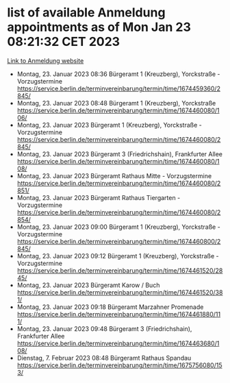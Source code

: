 # list of available Anmeldung appointments as of Mon Jan 23 08:21:32 CET 2023
[Link to Anmeldung website](https://service.berlin.de/terminvereinbarung/termin/tag.php?termin=0&anliegen[]=120686&dienstleisterlist=122210,122217,327316,122219,327312,122227,327314,122231,327346,122243,327348,122252,329742,122260,329745,122262,329748,122254,329751,122271,327278,122273,327274,122277,327276,330436,122280,327294,122282,327290,122284,327292,327539,122291,327270,122285,327266,122286,327264,122296,327268,150230,329760,122301,327282,122297,327286,122294,327284,122312,329763,122314,329775,122304,327330,122311,327334,122309,327332,122281,327352,122279,329772,122276,327324,122274,327326,122267,329766,122246,327318,122251,327320,122257,327322,122208,327298,122226,327300,121362,121364&herkunft=http%3A%2F%2Fservice.berlin.de%2Fdienstleistung%2F120686%2F)
- Montag, 23. Januar 2023 08:36 Bürgeramt 1 (Kreuzberg), Yorckstraße - Vorzugstermine https://service.berlin.de/terminvereinbarung/termin/time/1674459360/2845/
- Montag, 23. Januar 2023 08:48 Bürgeramt 1 (Kreuzberg), Yorckstraße https://service.berlin.de/terminvereinbarung/termin/time/1674460080/106/
- Montag, 23. Januar 2023  Bürgeramt 1 (Kreuzberg), Yorckstraße - Vorzugstermine https://service.berlin.de/terminvereinbarung/termin/time/1674460080/2845/
- Montag, 23. Januar 2023  Bürgeramt 3 (Friedrichshain), Frankfurter Allee https://service.berlin.de/terminvereinbarung/termin/time/1674460080/108/
- Montag, 23. Januar 2023  Bürgeramt Rathaus Mitte - Vorzugstermine https://service.berlin.de/terminvereinbarung/termin/time/1674460080/2851/
- Montag, 23. Januar 2023  Bürgeramt Rathaus Tiergarten - Vorzugstermine https://service.berlin.de/terminvereinbarung/termin/time/1674460080/2854/
- Montag, 23. Januar 2023 09:00 Bürgeramt 1 (Kreuzberg), Yorckstraße - Vorzugstermine https://service.berlin.de/terminvereinbarung/termin/time/1674460800/2845/
- Montag, 23. Januar 2023 09:12 Bürgeramt 1 (Kreuzberg), Yorckstraße - Vorzugstermine https://service.berlin.de/terminvereinbarung/termin/time/1674461520/2845/
- Montag, 23. Januar 2023  Bürgeramt Karow / Buch https://service.berlin.de/terminvereinbarung/termin/time/1674461520/381/
- Montag, 23. Januar 2023 09:18 Bürgeramt Marzahner Promenade https://service.berlin.de/terminvereinbarung/termin/time/1674461880/111/
- Montag, 23. Januar 2023 09:48 Bürgeramt 3 (Friedrichshain), Frankfurter Allee https://service.berlin.de/terminvereinbarung/termin/time/1674463680/108/
- Dienstag, 7. Februar 2023 08:48 Bürgeramt Rathaus Spandau https://service.berlin.de/terminvereinbarung/termin/time/1675756080/153/

